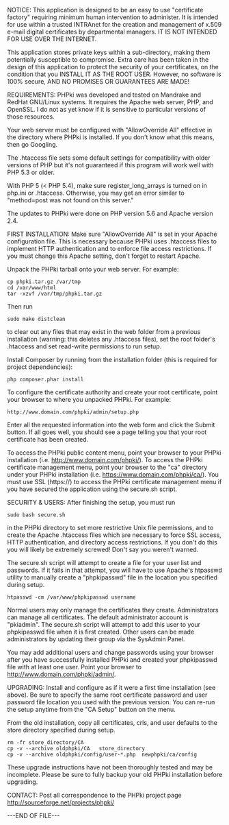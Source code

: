NOTICE:
This application is designed to be an easy to use "certificate factory" requiring minimum human intervention to administer.  It is intended for use within a trusted INTRAnet for the creation and management of x.509 e-mail digital certificates by departmental managers.  IT IS NOT INTENDED FOR USE OVER THE INTERNET.

This application stores private keys within a sub-directory, making them potentially susceptible to compromise.  Extra care has been taken in the design of this application to protect the security of your certificates, on the condition that you INSTALL IT AS THE ROOT USER.  However, no software is 100% secure, AND NO PROMISES OR GUARANTEES ARE MADE!


REQUIREMENTS:
PHPki was developed and tested on Mandrake and RedHat GNU/Linux systems. It requires the Apache web server, PHP, and OpenSSL.  I do not as yet know if it is sensitive to particular versions of those resources.

Your web server must be configured with "AllowOverride All" effective in the directory where PHPki is installed.  If you don't know what this means, then go Googling.

The .htaccess file sets some default settings for compatibility with older versions of PHP but it's not guaranteed if this program will work well with PHP 5.3 or older.

With PHP 5 (< PHP 5.4), make sure register_long_arrays is turned on in php.ini or .htaccess. Otherwise, you may get an error similar to "method=post was not found on this server."

The updates to PHPki were done on PHP version 5.6 and Apache version 2.4.

FIRST INSTALLATION:
Make sure "AllowOverride All" is set in your Apache configuration file. This is necessary because PHPki uses .htaccess files to implement HTTP authentication and to enforce file access restrictions.  If you must change this Apache setting, don't forget to restart Apache.

Unpack the PHPki tarball onto your web server. For example:

	cp phpki.tar.gz /var/tmp
	cd /var/www/html
	tar -xzvf /var/tmp/phpki.tar.gz

Then run
	
	sudo make distclean
	
to clear out any files that may exist in the web folder from a previous installation (warning: this deletes any .htaccess files), set the root folder's .htaccess and set read-write permissions to run setup.

Install Composer by running from the installation folder (this is required for project dependencies):
	
	php composer.phar install

To configure the certificate authority and create your root certificate, point your browser to where you unpacked PHPki. For example:

	http://www.domain.com/phpki/admin/setup.php

Enter all the requested information into the web form and click the Submit button.  If all goes well, you should see a page telling you that your root certificate has been created. 

To access the PHPki public content menu, point your browser to your PHPki installation (i.e. http://www.domain.com/phpki/).  To access the PHPki certificate management menu, point your browser to the "ca"
directory under your PHPki installation (i.e. https://www.domain.com/phpki/ca/). You must use SSL (https://) to access the PHPki certificate management menu if you have secured the application using the secure.sh script.


SECURITY & USERS:
After finishing the setup, you must run 

	sudo bash secure.sh
	
in the PHPki directory to set more restrictive Unix file permissions, and to create the Apache .htaccess files which are necessary to force SSL access, HTTP authentication, and directory access restrictions. If you don't do this you will likely be extremely screwed! Don't say you weren't warned.

The secure.sh script will attempt to create a file for your user list and passwords.  If it fails in that attempt, you will have to use Apache's htpasswd utility to manually create a "phpkipasswd" file in the location you specified during setup.

	htpasswd -cm /var/www/phpkipasswd username

Normal users may only manage the certificates they create.  Administrators can manage all certificates.  The default administrator account is "pkiadmin".  The secure.sh script will attempt to add this user to your phpkipasswd file when it is first created.  Other users can be made administrators by updating their group via the SysAdmin Panel.

You may add additional users and change passwords using your browser after you have successfully installed PHPki and created your phpkipasswd file with at least one user. Point your browser to http://www.domain.com/phpki/admin/.  

UPGRADING:
Install and configure as if it were a first time installation (see above). Be sure to specify the same root certificate password and user password file location you used with the previous version. You can re-run the setup anytime from the "CA Setup" button on the menu.

From the old installation, copy all certificates, crls, and user defaults to the store directory specified during setup.

	rm -fr store_directory/CA
	cp -v --archive oldphpki/CA   store_directory
	cp -v --archive oldphpki/config/user-*.php  newphpki/ca/config

These upgrade instructions have not been thoroughly tested and may be incomplete.  Please be sure to fully backup your old PHPki installation before upgrading.


CONTACT:
Post all correspondence to the PHPki project page http://sourceforge.net/projects/phpki/

---END OF FILE---